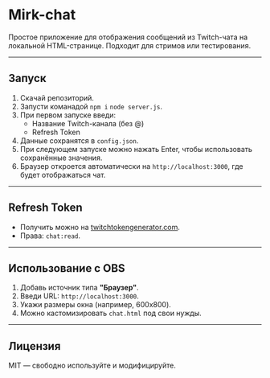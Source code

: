 # Mirk-chat

Простое приложение для отображения сообщений из Twitch-чата на локальной HTML-странице. Подходит для стримов или тестирования.

---

## Запуск

1. Скачай репозиторий.
2. Запусти команадой `npm i` `node server.js`.
3. При первом запуске введи:
   * Название Twitch-канала (без @)
   * Refresh Token
4. Данные сохранятся в `config.json`.
5. При следующем запуске можно нажать Enter, чтобы использовать сохранённые значения.
6. Браузер откроется автоматически на `http://localhost:3000`, где будет отображаться чат.

---

## Refresh Token

* Получить можно на [twitchtokengenerator.com](https://twitchtokengenerator.com).
* Права: `chat:read`.

---

## Использование с OBS

1. Добавь источник типа **"Браузер"**.
2. Введи URL: `http://localhost:3000`.
3. Укажи размеры окна (например, 600x800).
4. Можно кастомизировать `chat.html` под свои нужды.

---

## Лицензия

MIT — свободно используйте и модифицируйте.
